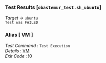 ### Test Results [`obastemur_test.sh_ubuntu`]   
*Target* -> `ubuntu`   
`Test was FAILED`

### Alias [ VM ]   
*Test Command* : `Test Execution`   
*Details*      : [VM](https://github.com/CCRobot/TestResults/blob/20180222T225206obastemur_test.sh_ubuntu/VM_0.md)   
*Exit Code*    : !0   

   
